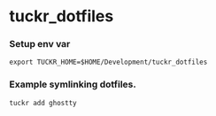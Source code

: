 # tuckr_dotfiles

### Setup env var
```
export TUCKR_HOME=$HOME/Development/tuckr_dotfiles
```

### Example symlinking dotfiles.

```
tuckr add ghostty
```
